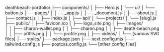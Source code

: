 deathbeach-portfolio/
├── components/
│   ├── Hero.js
│   └── ui/
│       └── button.js
├── pages/
│   ├── _app.js
│   ├── _document.js
│   ├── about.js
│   ├── contact.js
│   ├── index.js
│   ├── api/
│   └── projects/
│       └── [slug].js
├── public/
│   ├── favicon.ico
│   ├── logo_site.png
│   ├── images/           
│   │   ├── charon-wallet.png
│   │   ├── charon.png
│   │   ├── death-beach.png
│   │   ├── p00ls.png
│   │   └── profile.png
│   ├── videos/
│   └── [various SVG files]
├── styles/
├── package.json
├── next.config.mjs
├── tailwind.config.js
├── postcss.config.js
└── [other config files]